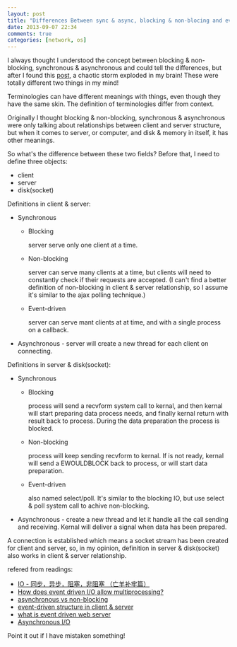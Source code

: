 ```yaml
---
layout: post
title: "Differences Between sync & async, blocking & non-blocing and event-driven"
date: 2013-09-07 22:34
comments: true
categories: [network, os]
---
```


I always thought I understood the concept between blocking & non-blocking, synchronous & asynchronous and could tell the differences, but after I found this [post](http://stackoverflow.com/questions/3231018/how-does-event-driven-i-o-allow-multiprocessing), a chaotic storm exploded in my brain! These were totally different two things in my mind!

Terminologies can have different meanings with things, even though they have the same skin. The definition of terminologies differ from context.

Originally I thought blocking & non-blocking, synchronous & asynchronous were only talking about relationships between client and server structure, but when it comes to server, or computer, and disk & memory in itself, it has other meanings.

So what's the difference between these two fields? Before that, I need to define three objects:

* client
* server
* disk(socket)

Definitions in client & server:

* Synchronous

	* Blocking

		server serve only one client at a time.

	* Non-blocking

		server can serve many clients at a time, but clients will need to constantly check if their requests are accepted. (I can't find a better definition of non-blocking in client & server relationship, so I assume it's similar to the ajax polling technique.)

	* Event-driven

		server can serve mant clients at at time, and with a single process on a callback.

* Asynchronous - server will create a new thread for each client on connecting.

Definitions in server & disk(socket):

* Synchronous

	* Blocking 

		process will send a recvform system call to kernal, and then kernal will start preparing data process needs, and finally kernal return with result back to process. During the data preparation the process is blocked.

	* Non-blocking 

		process will keep sending recvform to kernal. If is not ready, kernal will send a EWOULDBLOCK back to process, or will start data preparation.

	* Event-driven 

		also named select/poll. It's similar to the blocking IO, but use select & poll system call to achive non-blocking.

* Asynchronous - create a new thread and let it handle all the call sending and receiving. Kernal will deliver a signal when data has been prepared.

A connection is established which means a socket stream has been created for client and server, so, in my opinion, definition in server & disk(socket) also works in client & server relationship.

refered from readings:

- [IO - 同步，异步，阻塞，非阻塞 （亡羊补牢篇）](http://blog.csdn.net/historyasamirror/article/details/5778378)
- [How does event driven I/O allow multiprocessing?](http://stackoverflow.com/questions/3231018/how-does-event-driven-i-o-allow-multiprocessing)
- [asynchronous vs non-blocking](http://stackoverflow.com/questions/2625493/asynchronous-vs-non-blocking)
- [event-driven structure in client & server](http://stackoverflow.com/questions/5325342/help-with-event-driven-tcp-server)
- [what is event driven web server](http://stackoverflow.com/questions/3981566/what-is-event-driven-web-server)
- [Asynchronous I/O](https://en.wikipedia.org/wiki/Asynchronous_I/O)

Point it out if I have mistaken something!